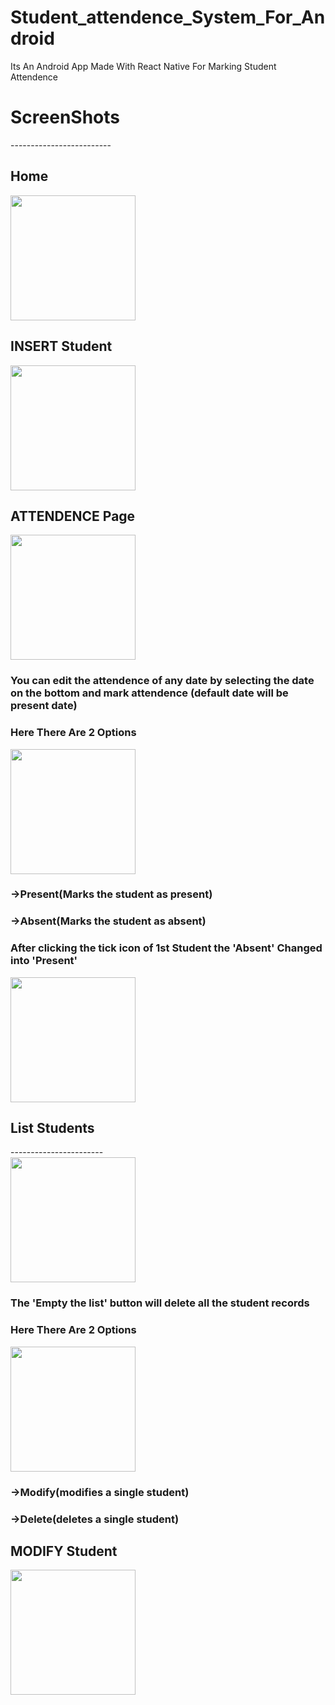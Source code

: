 # Student_attendence_System_For_Android<br>
Its An Android App Made With React Native For Marking Student Attendence <br>

# ScreenShots
-------------------------<br>

## Home<br>
<img src="https://github.com/MUHAMMED-BILAL-KS/Student_attendence_Android/assets/112198429/3e78c350-9aed-480c-9ca0-387b3b99d29f" width="200" /><br>

## INSERT Student<br>
<img src="https://github.com/MUHAMMED-BILAL-KS/Student_attendence_Android/assets/112198429/abb73f87-f750-4f26-87b0-ce4d5ffd4841" width="200" /><br>

## ATTENDENCE Page<br>
<img src="https://github.com/MUHAMMED-BILAL-KS/Student_attendence_Android/assets/112198429/91eb6ac2-ed34-46e0-b22a-5bc95022b936" width="200" /><br>
### You can edit the attendence of any date by selecting the date on the bottom and mark attendence (default date will be present date)
### Here There Are 2 Options <br>
<img src="https://github.com/MUHAMMED-BILAL-KS/Student_attendence_Android/assets/112198429/50c07a63-b86d-4e54-8690-f33aef99ffa5" width="200" /><br>
### ->Present(Marks the student as present) <br>
### ->Absent(Marks the student as absent) <br>
### After clicking the tick icon of 1st Student the 'Absent' Changed into 'Present'<br>
<img src="https://github.com/MUHAMMED-BILAL-KS/Student_attendence_Android/assets/112198429/afe7c9fd-50a5-44d3-bc67-d8bd7cc16404" width="200" /><br>

## List Students
-----------------------<br>
<img src="https://github.com/MUHAMMED-BILAL-KS/Student_attendence_Android/assets/112198429/ca3e20c0-434c-42d0-82bc-3dce11a55e3f" width="200" /><br>
### The 'Empty the list' button will delete all the student records 
### Here There Are 2 Options<br>
<img src="https://github.com/MUHAMMED-BILAL-KS/Student_attendence_Android/assets/112198429/efccaaaf-781b-46f6-860f-a00003351f2e" width="200" /><br>
### ->Modify(modifies a single student)<br>
### ->Delete(deletes a single student)<br>

## MODIFY Student<br>
<img src="https://github.com/MUHAMMED-BILAL-KS/Student_attendence_Android/assets/112198429/72692e12-a6e6-4b23-a247-c5741c57e6b7" width="200" /><br>
